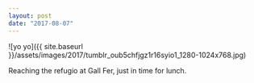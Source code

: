 ```yaml
---
layout: post
date: "2017-08-07"
---
```


![yo yo]({{ site.baseurl }}/assets/images/2017/tumblr_oub5chfjgz1r16syio1_1280-1024x768.jpg)

Reaching the refugio at Gall Fer, just in time for lunch.
